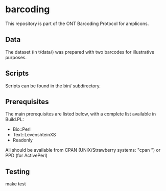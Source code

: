 barcoding
=========

This repository is part of the ONT Barcoding Protocol for amplicons.

Data
----
The dataset (in t/data/) was prepared with two barcodes for illustrative
purposes.

Scripts
-------
Scripts can be found in the bin/ subdirectory.

Prerequisites
-------------
The main prerequisites are listed below, with a complete list available in Build.PL:
 - Bio::Perl
 - Text::LevenshteinXS
 - Readonly

All should be available from CPAN (UNIX/Strawberry systems: "cpan <modulename>") or PPD (for ActivePerl)

Testing
-------
make test
